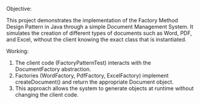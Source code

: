
Objective:

This project demonstrates the implementation of the Factory Method Design Pattern in Java through a simple Document Management System. It simulates the creation of different types of documents such as Word, PDF, and Excel, without the client knowing the exact class that is instantiated.

Working:

1. The client code (FactoryPatternTest) interacts with the DocumentFactory abstraction.
2. Factories (WordFactory, PdfFactory, ExcelFactory) implement createDocument() and return the appropriate Document object.
3. This approach allows the system to generate objects at runtime without changing the client code.